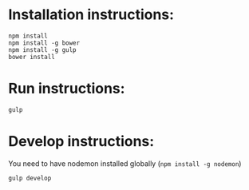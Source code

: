 # Installation instructions:
```
npm install
npm install -g bower
npm install -g gulp
bower install
```

# Run instructions:
```
gulp
```
# Develop instructions:
You need to have nodemon installed globally (`npm install -g nodemon`)
```
gulp develop
```
